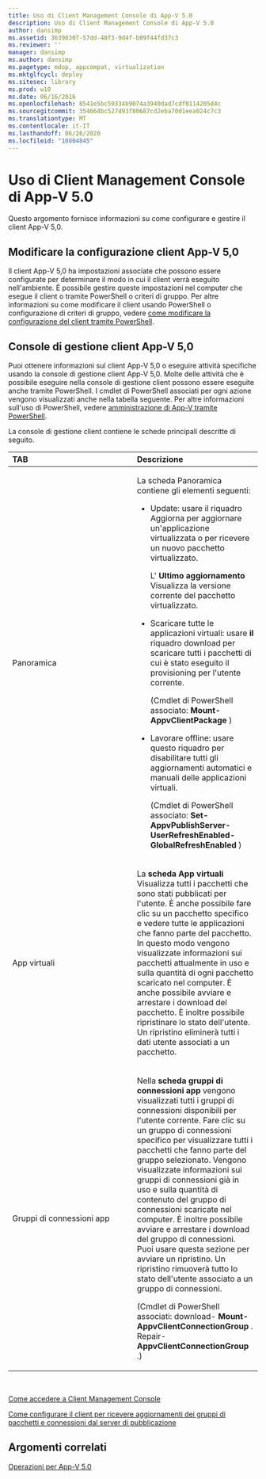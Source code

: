 ```yaml
---
title: Uso di Client Management Console di App-V 5.0
description: Uso di Client Management Console di App-V 5.0
author: dansimp
ms.assetid: 36398307-57dd-40f3-9d4f-b09f44fd37c3
ms.reviewer: ''
manager: dansimp
ms.author: dansimp
ms.pagetype: mdop, appcompat, virtualization
ms.mktglfcycl: deploy
ms.sitesec: library
ms.prod: w10
ms.date: 06/16/2016
ms.openlocfilehash: 8541e5bc59334b9074a3940dad7cdf0114205d4c
ms.sourcegitcommit: 354664bc527d93f80687cd2eba70d1eea024c7c3
ms.translationtype: MT
ms.contentlocale: it-IT
ms.lasthandoff: 06/26/2020
ms.locfileid: "10804845"
---
```

# Uso di Client Management Console di App-V 5.0


Questo argomento fornisce informazioni su come configurare e gestire il client App-V 5,0.

## Modificare la configurazione client App-V 5,0


Il client App-V 5,0 ha impostazioni associate che possono essere configurate per determinare il modo in cui il client verrà eseguito nell'ambiente. È possibile gestire queste impostazioni nel computer che esegue il client o tramite PowerShell o criteri di gruppo. Per altre informazioni su come modificare il client usando PowerShell o configurazione di criteri di gruppo, vedere [come modificare la configurazione del client tramite PowerShell](how-to-modify-client-configuration-by-using-powershell.md).

## <a href="" id="the-app-v-5-0-client-management-console-"></a>Console di gestione client App-V 5,0


Puoi ottenere informazioni sul client App-V 5,0 o eseguire attività specifiche usando la console di gestione client App-V 5,0. Molte delle attività che è possibile eseguire nella console di gestione client possono essere eseguite anche tramite PowerShell. I cmdlet di PowerShell associati per ogni azione vengono visualizzati anche nella tabella seguente. Per altre informazioni sull'uso di PowerShell, vedere [amministrazione di App-V tramite PowerShell](administering-app-v-by-using-powershell.md).

La console di gestione client contiene le schede principali descritte di seguito.

<table>
<colgroup>
<col width="50%" />
<col width="50%" />
</colgroup>
<thead>
<tr class="header">
<th align="left">TAB</th>
<th align="left">Descrizione</th>
</tr>
</thead>
<tbody>
<tr class="odd">
<td align="left"><p>Panoramica</p></td>
<td align="left"><p>La <strong> </strong> scheda Panoramica contiene gli elementi seguenti:</p>
<ul>
<li><p>Update: usare il <strong> </strong> riquadro Aggiorna per aggiornare un'applicazione virtualizzata o per ricevere un nuovo pacchetto virtualizzato.</p>
<p>L' <strong> Ultimo aggiornamento </strong> Visualizza la versione corrente del pacchetto virtualizzato.</p></li>
<li><p>Scaricare tutte le applicazioni virtuali: usare <strong> il </strong> riquadro download per scaricare tutti i pacchetti di cui è stato eseguito il provisioning per l'utente corrente.</p>
<p>(Cmdlet di PowerShell associato: <strong> Mount-AppvClientPackage </strong> )</p>
<p></p></li>
<li><p>Lavorare offline: usare questo riquadro per disabilitare tutti gli aggiornamenti automatici e manuali delle applicazioni virtuali.</p>
<p>(Cmdlet di PowerShell associato: <strong> Set-AppvPublishServer-UserRefreshEnabled-GlobalRefreshEnabled </strong> )</p></li>
</ul></td>
</tr>
<tr class="even">
<td align="left"><p>App virtuali</p></td>
<td align="left"><p>La <strong> scheda App virtuali </strong> Visualizza tutti i pacchetti che sono stati pubblicati per l'utente. È anche possibile fare clic su un pacchetto specifico e vedere tutte le applicazioni che fanno parte del pacchetto. In questo modo vengono visualizzate informazioni sui pacchetti attualmente in uso e sulla quantità di ogni pacchetto scaricato nel computer. È anche possibile avviare e arrestare i download del pacchetto. È inoltre possibile ripristinare lo stato dell'utente. Un ripristino eliminerà tutti i dati utente associati a un pacchetto.</p>
<p></p></td>
</tr>
<tr class="odd">
<td align="left"><p>Gruppi di connessioni app</p></td>
<td align="left"><p>Nella <strong> scheda gruppi di connessioni app </strong> vengono visualizzati tutti i gruppi di connessioni disponibili per l'utente corrente. Fare clic su un gruppo di connessioni specifico per visualizzare tutti i pacchetti che fanno parte del gruppo selezionato. Vengono visualizzate informazioni sui gruppi di connessioni già in uso e sulla quantità di contenuto del gruppo di connessioni scaricate nel computer. È inoltre possibile avviare e arrestare i download del gruppo di connessioni. Puoi usare questa sezione per avviare un ripristino. Un ripristino rimuoverà tutto lo stato dell'utente associato a un gruppo di connessioni.</p>
<p>(Cmdlet di PowerShell associati: download- <strong> Mount-AppvClientConnectionGroup </strong> . Repair- <strong> AppvClientConnectionGroup </strong> .)</p>
<p></p></td>
</tr>
</tbody>
</table>

 

[Come accedere a Client Management Console](how-to-access-the-client-management-console.md)

[Come configurare il client per ricevere aggiornamenti dei gruppi di pacchetti e connessioni dal server di pubblicazione](how-to-configure-the-client-to-receive-package-and-connection-groups-updates-from-the-publishing-server-beta.md)






## Argomenti correlati


[Operazioni per App-V 5.0](operations-for-app-v-50.md)

 

 





